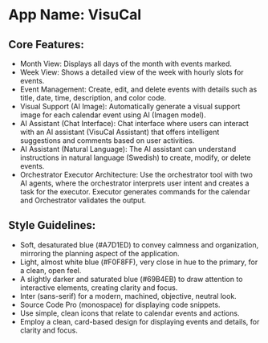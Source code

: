 # **App Name**: VisuCal

## Core Features:

- Month View: Displays all days of the month with events marked.
- Week View: Shows a detailed view of the week with hourly slots for events.
- Event Management: Create, edit, and delete events with details such as title, date, time, description, and color code.
- Visual Support (AI Image): Automatically generate a visual support image for each calendar event using AI (Imagen model).
- AI Assistant (Chat Interface): Chat interface where users can interact with an AI assistant (VisuCal Assistant) that offers intelligent suggestions and comments based on user activities.
- AI Assistant (Natural Language): The AI assistant can understand instructions in natural language (Swedish) to create, modify, or delete events.
- Orchestrator Executor Architecture: Use the orchestrator tool with two AI agents, where the orchestrator interprets user intent and creates a task for the executor. Executor generates commands for the calendar and Orchestrator validates the output.

## Style Guidelines:

- Soft, desaturated blue (#A7D1ED) to convey calmness and organization, mirroring the planning aspect of the application.
- Light, almost white blue (#F0F8FF), very close in hue to the primary, for a clean, open feel.
- A slightly darker and saturated blue (#69B4EB) to draw attention to interactive elements, creating clarity and focus.
- Inter (sans-serif) for a modern, machined, objective, neutral look.
- Source Code Pro (monospace) for displaying code snippets.
- Use simple, clean icons that relate to calendar events and actions.
- Employ a clean, card-based design for displaying events and details, for clarity and focus.